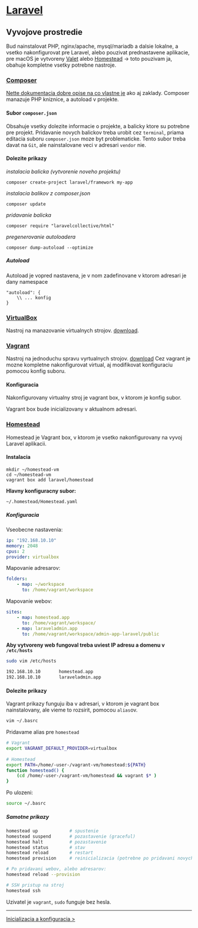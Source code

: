 [Laravel](./index.html)
=====================

## Vyvojove prostredie

Bud nainstalovat PHP, nginx/apache, mysql/mariadb a dalsie lokalne, a vsetko nakonfigurovat pre Laravel, alebo pouzivat prednastavene aplikacie, pre macOS je vytvoreny [Valet](https://laravel.com/docs/5.4/valet) alebo [Homestead](https://laravel.com/docs/5.4/homestead) -> toto pouzivam ja, obahuje kompletne vsetky potrebne nastroje.

### [Composer](https://getcomposer.org/)

[Nette dokumentacia dobre opise na co vlastne je](https://doc.nette.org/cs/2.4/composer) ako aj zaklady. Composer manazuje PHP kniznice, a autoload v projekte.

#### Subor `composer.json`

Obsahuje vsetky dolezite informacie o projekte, a balicky ktore su potrebne pre projekt. Pridavanie novych balickov treba urobit cez `terminal`, priama editacia suboru `composer.json` moze byt problematicke. Tento subor treba davat na `Git`, ale nainstalovane veci v adresari `vendor` nie.

#### Dolezite prikazy

*instalacia balicka (vytvorenie noveho projektu)*

```
composer create-project laravel/framework my-app
```	

*instalacia balikov z composer.json*
```
composer update
```

*pridavanie balicka*
```
composer require "laravelcollective/html"
```

*pregenerovanie autoloadera*
```
composer dump-autoload --optimize
```
##### Autoload

Autoload je vopred nastavena, je v nom zadefinovane v ktorom adresari je dany namespace

```
"autoload": {
	\\ ... konfig
}
```

### [VirtualBox](https://www.virtualbox.org)

Nastroj na manazovanie virtualnych strojov. [download](https://www.virtualbox.org/wiki/Downloads). 


### [Vagrant](https://www.vagrantup.com)

Nastroj na jednoduchu spravu vyrtualnych strojov. [download](https://www.vagrantup.com/downloads.html)
Cez vagrant je mozne kompletne nakonfigurovat virtual, aj modifikovat konfiguraciu pomocou konfig suboru.

#### Konfiguracia

Nakonfigurovany virtualny stroj je vagrant box, v ktorom je konfig subor.

Vagrant box bude inicializovany v aktualnom adresari.

### [Homestead](https://laravel.com/docs/5.4/homestead)

Homestead je Vagrant box, v ktorom je vsetko nakonfigurovany na vyvoj Laravel aplikacii.

#### Instalacia

```
mkdir ~/homestead-vm
cd ~/homestead-vm
vagrant box add laravel/homestead
```

**Hlavny konfiguracny subor:**

```
~/.homestead/Homestead.yaml
```

##### Konfiguracia

Vseobecne nastavenia:
```yaml
ip: "192.168.10.10"
memory: 2048
cpus: 2
provider: virtualbox
```

Mapovanie adresarov:
```yaml
folders:
	- map: ~/workspace
      to: /home/vagrant/workspace
```

Mapovanie webov:
```yaml
sites:
    - map: homestead.app
      to: /home/vagrant/workspace/
	- map: laraveladmin.app
	  to: /home/vagrant/workspace/admin-app-laravel/public
```
**Aby vytvoreny web fungoval treba uviest IP adresu a domenu v `/etc/hosts`**

```bash
sudo vim /etc/hosts
```

```bash
192.168.10.10		homestead.app
192.168.10.10		laraveladmin.app
```

#### Dolezite prikazy

Vagrant prikazy funguju iba v adresari, v ktorom je vagrant box nainstalovany, ale vieme to rozsirit, pomocou `alias`ov.

```bash
vim ~/.basrc
```

Pridavame alias pre `homestead`

```bash
# Vagrant
export VAGRANT_DEFAULT_PROVIDER=virtualbox
 
# Homestead
export PATH=/home/-user-/vagrant-vm/homestead:${PATH}
function homestead() {
	(cd /home/-user-/vagrant-vm/homestead && vagrant $* )
}
```

Po ulozeni:

```bash
source ~/.basrc
```

##### Samotne prikazy

```bash
homestead up 			# spustenie
homestead suspend		# pozastavenie (graceful)
homestead halt			# pozastavenie
homestead status 		# stav
homestead reload		# restart
homestead provision		# reinicializacia (potrebne po pridavani novych webov)

# Po pridavani webov, alebo adresarov:
homestead reload --provision

# SSH pristup na stroj
homestead ssh
```

Uzivatel je `vagrant`, `sudo` funguje bez hesla.

- - - -

[Inicializacia a konfiguracia >](./inicializacia.html)
